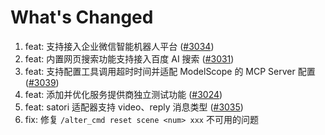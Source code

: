 # What's Changed

1. feat: 支持接入企业微信智能机器人平台 ([#3034](https://github.com/AstrBotDevs/AstrBot/issues/3034))
2. feat: 内置网页搜索功能支持接入百度 AI 搜索 ([#3031](https://github.com/AstrBotDevs/AstrBot/issues/3031))
3. feat: 支持配置工具调用超时时间并适配 ModelScope 的 MCP Server 配置 ([#3039](https://github.com/AstrBotDevs/AstrBot/issues/3039))
4. feat: 添加并优化服务提供商独立测试功能 ([#3024](https://github.com/AstrBotDevs/AstrBot/issues/3024))
5. feat: satori 适配器支持 video、reply 消息类型 ([#3035](https://github.com/AstrBotDevs/AstrBot/issues/3035))
6. fix: 修复 `/alter_cmd reset scene <num> xxx` 不可用的问题
